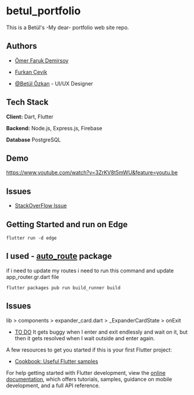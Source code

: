 # betul_portfolio

This is a Betül's -My dear- portfolio web site repo.

## Authors

- [Ömer Faruk Demirsoy](https://github.com/OFD16)

- [Furkan Çevik](https://github.com/furkancvk)

- [@Betül Özkan]([https://github.com/furkancvk](https://www.linkedin.com/in/betul-0zkan/)) - UI/UX Designer

## Tech Stack

**Client:** Dart, Flutter 

**Backend:** Node.js, Express.js, Firebase

**Database** PostgreSQL

## Demo
https://www.youtube.com/watch?v=3ZrKV8t5mWU&feature=youtu.be

## Issues
* [StackOverFlow Issue](https://stackoverflow.com/questions/76261975/how-to-make-container-borders-as-in-image-in-flutter)

## Getting Started and run on Edge
```
flutter run -d edge
```
## I used - [auto_route](https://pub.dev/packages/auto_route/example) package 
if i need to update my routes i need to run this command and update app_router.gr.dart file
```
flutter packages pub run build_runner build
```

## Issues
lib > components > expander_card.dart > _ExpanderCardState > onExit
- [TO DO]() It gets buggy when I enter and exit endlessly and wait on it, but then it gets resolved when I wait outside and enter again.

A few resources to get you started if this is your first Flutter project:

- [Cookbook: Useful Flutter samples](https://docs.flutter.dev/cookbook)

For help getting started with Flutter development, view the
[online documentation](https://docs.flutter.dev/), which offers tutorials,
samples, guidance on mobile development, and a full API reference.
